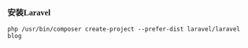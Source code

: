 ### <font face="黑体">安装Laravel</font>
```
php /usr/bin/composer create-project --prefer-dist laravel/laravel blog
```